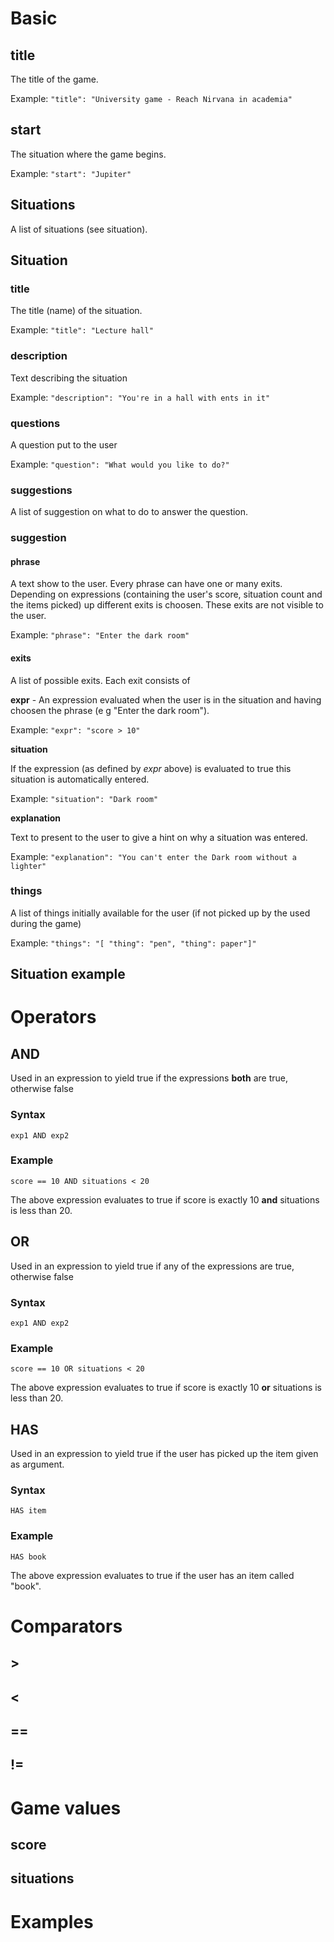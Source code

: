 
# Basic

## title

The title of the game.

Example: ```"title": "University game - Reach Nirvana in academia"```

## start

The situation where the game begins.

Example: ```"start": "Jupiter"```

## Situations

A list of situations (see situation).

## Situation

### title

The title (name) of the situation.

Example: ```"title": "Lecture hall"```

### description

Text describing the situation

Example: ```"description": "You're in a hall with ents in it"```

### questions

A question put to the user

Example: ```"question": "What would you like to do?"```

### suggestions

A list of suggestion on what to do to answer the question. 

### suggestion

#### phrase

A text show to the user. Every phrase can have one or many exits. Depending on expressions (containing the user's score, situation count and the items picked) up different exits is choosen. These exits are not visible to the user.

Example: ```"phrase": "Enter the dark room"```

#### exits

A list of possible exits. Each exit consists of

**expr** - An expression evaluated when the user is in the situation and having choosen the phrase (e g "Enter the dark room").

Example: ```"expr": "score > 10"```

**situation**

If the expression (as defined by *expr* above) is evaluated to true this situation is automatically entered.

Example: ```"situation": "Dark room"```

**explanation**

Text to present to the user to give a hint on why a situation was entered.

Example: ```"explanation": "You can't enter the Dark room without a lighter"```

### things

A list of things initially available for the user (if not picked up by the used during the game)

Example: ```"things": "[ "thing": "pen", "thing": paper"]"```

## Situation example



# Operators

## AND

Used in an expression to yield true if the expressions **both** are true, otherwise false

### Syntax

```exp1 AND exp2```

### Example

```score == 10 AND situations < 20```

The above expression evaluates to true if score is exactly 10 **and** situations is less than 20.

## OR

Used in an expression to yield true if any of the expressions are true, otherwise false

### Syntax

```exp1 AND exp2```

### Example

```score == 10 OR situations < 20```

The above expression evaluates to true if score is exactly 10 **or** situations is less than 20.

## HAS

Used in an expression to yield true if the user has picked up the item given as argument.

### Syntax

```HAS item```

### Example

```HAS book```

The above expression evaluates to true if the user has an item called "book".

# Comparators

## >

## <

## ==

## !=

# Game values

## score

## situations

# Examples

